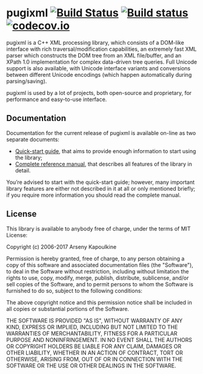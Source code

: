pugixml [![Build Status](https://travis-ci.org/zeux/pugixml.svg?branch=master)](https://travis-ci.org/zeux/pugixml) [![Build status](https://ci.appveyor.com/api/projects/status/9hdks1doqvq8pwe7/branch/master?svg=true)](https://ci.appveyor.com/project/zeux/pugixml) [![codecov.io](http://codecov.io/github/zeux/pugixml/coverage.svg?branch=master)](http://codecov.io/github/zeux/pugixml?branch=master)
=======

pugixml is a C++ XML processing library, which consists of a DOM-like interface with rich traversal/modification
capabilities, an extremely fast XML parser which constructs the DOM tree from an XML file/buffer, and an XPath 1.0
implementation for complex data-driven tree queries. Full Unicode support is also available, with Unicode interface
variants and conversions between different Unicode encodings (which happen automatically during parsing/saving).

pugixml is used by a lot of projects, both open-source and proprietary, for performance and easy-to-use interface.

## Documentation

Documentation for the current release of pugixml is available on-line as two separate documents:

* [Quick-start guide](http://pugixml.org/docs/quickstart.html), that aims to provide enough information to start using the library;
* [Complete reference manual](http://pugixml.org/docs/manual.html), that describes all features of the library in detail.

You’re advised to start with the quick-start guide; however, many important library features are either not described in it at all or only mentioned briefly; if you require more information you should read the complete manual.

## License
This library is available to anybody free of charge, under the terms of MIT License:

Copyright (c) 2006-2017 Arseny Kapoulkine

Permission is hereby granted, free of charge, to any person
obtaining a copy of this software and associated documentation
files (the "Software"), to deal in the Software without
restriction, including without limitation the rights to use,
copy, modify, merge, publish, distribute, sublicense, and/or sell
copies of the Software, and to permit persons to whom the
Software is furnished to do so, subject to the following
conditions:

The above copyright notice and this permission notice shall be
included in all copies or substantial portions of the Software.

THE SOFTWARE IS PROVIDED "AS IS", WITHOUT WARRANTY OF ANY KIND,
EXPRESS OR IMPLIED, INCLUDING BUT NOT LIMITED TO THE WARRANTIES
OF MERCHANTABILITY, FITNESS FOR A PARTICULAR PURPOSE AND
NONINFRINGEMENT. IN NO EVENT SHALL THE AUTHORS OR COPYRIGHT
HOLDERS BE LIABLE FOR ANY CLAIM, DAMAGES OR OTHER LIABILITY,
WHETHER IN AN ACTION OF CONTRACT, TORT OR OTHERWISE, ARISING
FROM, OUT OF OR IN CONNECTION WITH THE SOFTWARE OR THE USE OR
OTHER DEALINGS IN THE SOFTWARE.
